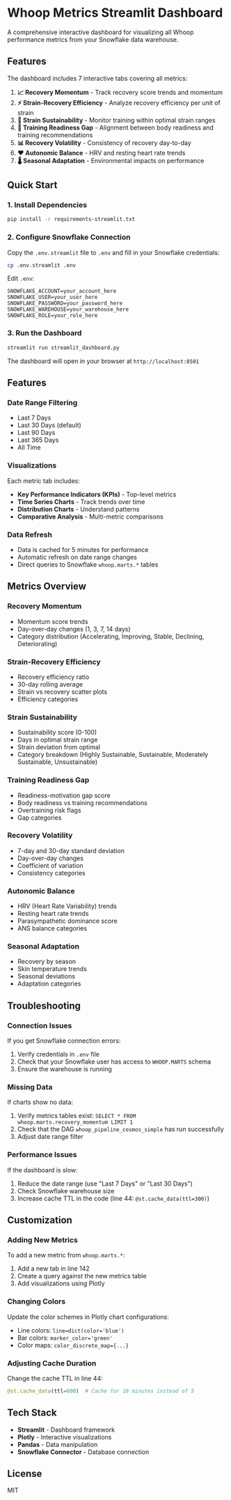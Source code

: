 # Whoop Metrics Streamlit Dashboard

A comprehensive interactive dashboard for visualizing all Whoop performance metrics from your Snowflake data warehouse.

## Features

The dashboard includes 7 interactive tabs covering all metrics:

1. **📈 Recovery Momentum** - Track recovery score trends and momentum
2. **⚡ Strain-Recovery Efficiency** - Analyze recovery efficiency per unit of strain
3. **🎯 Strain Sustainability** - Monitor training within optimal strain ranges
4. **🏃 Training Readiness Gap** - Alignment between body readiness and training recommendations
5. **📊 Recovery Volatility** - Consistency of recovery day-to-day
6. **❤️ Autonomic Balance** - HRV and resting heart rate trends
7. **🌡️ Seasonal Adaptation** - Environmental impacts on performance

## Quick Start

### 1. Install Dependencies

```bash
pip install -r requirements-streamlit.txt
```

### 2. Configure Snowflake Connection

Copy the `.env.streamlit` file to `.env` and fill in your Snowflake credentials:

```bash
cp .env.streamlit .env
```

Edit `.env`:
```
SNOWFLAKE_ACCOUNT=your_account_here
SNOWFLAKE_USER=your_user_here
SNOWFLAKE_PASSWORD=your_password_here
SNOWFLAKE_WAREHOUSE=your_warehouse_here
SNOWFLAKE_ROLE=your_role_here
```

### 3. Run the Dashboard

```bash
streamlit run streamlit_dashboard.py
```

The dashboard will open in your browser at `http://localhost:8501`

## Features

### Date Range Filtering
- Last 7 Days
- Last 30 Days (default)
- Last 90 Days
- Last 365 Days
- All Time

### Visualizations

Each metric tab includes:
- **Key Performance Indicators (KPIs)** - Top-level metrics
- **Time Series Charts** - Track trends over time
- **Distribution Charts** - Understand patterns
- **Comparative Analysis** - Multi-metric comparisons

### Data Refresh

- Data is cached for 5 minutes for performance
- Automatic refresh on date range changes
- Direct queries to Snowflake `whoop.marts.*` tables

## Metrics Overview

### Recovery Momentum
- Momentum score trends
- Day-over-day changes (1, 3, 7, 14 days)
- Category distribution (Accelerating, Improving, Stable, Declining, Deteriorating)

### Strain-Recovery Efficiency
- Recovery efficiency ratio
- 30-day rolling average
- Strain vs recovery scatter plots
- Efficiency categories

### Strain Sustainability
- Sustainability score (0-100)
- Days in optimal strain range
- Strain deviation from optimal
- Category breakdown (Highly Sustainable, Sustainable, Moderately Sustainable, Unsustainable)

### Training Readiness Gap
- Readiness-motivation gap score
- Body readiness vs training recommendations
- Overtraining risk flags
- Gap categories

### Recovery Volatility
- 7-day and 30-day standard deviation
- Day-over-day changes
- Coefficient of variation
- Consistency categories

### Autonomic Balance
- HRV (Heart Rate Variability) trends
- Resting heart rate trends
- Parasympathetic dominance score
- ANS balance categories

### Seasonal Adaptation
- Recovery by season
- Skin temperature trends
- Seasonal deviations
- Adaptation categories

## Troubleshooting

### Connection Issues

If you get Snowflake connection errors:

1. Verify credentials in `.env` file
2. Check that your Snowflake user has access to `WHOOP.MARTS` schema
3. Ensure the warehouse is running

### Missing Data

If charts show no data:

1. Verify metrics tables exist: `SELECT * FROM whoop.marts.recovery_momentum LIMIT 1`
2. Check that the DAG `whoop_pipeline_cosmos_simple` has run successfully
3. Adjust date range filter

### Performance Issues

If the dashboard is slow:

1. Reduce the date range (use "Last 7 Days" or "Last 30 Days")
2. Check Snowflake warehouse size
3. Increase cache TTL in the code (line 44: `@st.cache_data(ttl=300)`)

## Customization

### Adding New Metrics

To add a new metric from `whoop.marts.*`:

1. Add a new tab in line 142
2. Create a query against the new metrics table
3. Add visualizations using Plotly

### Changing Colors

Update the color schemes in Plotly chart configurations:
- Line colors: `line=dict(color='blue')`
- Bar colors: `marker_color='green'`
- Color maps: `color_discrete_map={...}`

### Adjusting Cache Duration

Change the cache TTL in line 44:
```python
@st.cache_data(ttl=600)  # Cache for 10 minutes instead of 5
```

## Tech Stack

- **Streamlit** - Dashboard framework
- **Plotly** - Interactive visualizations
- **Pandas** - Data manipulation
- **Snowflake Connector** - Database connection

## License

MIT
